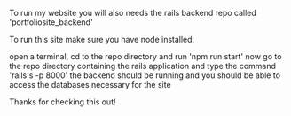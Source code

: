 To run my website you will also needs the rails backend repo called 'portfoliosite_backend'

To run this site make sure you have node installed. 

open a terminal, cd to the repo directory and run 'npm run start'
now go to the repo directory containing the rails application and type the command 'rails s -p 8000'
the backend should be running and you should be able to access the databases necessary for the site

Thanks for checking this out!
